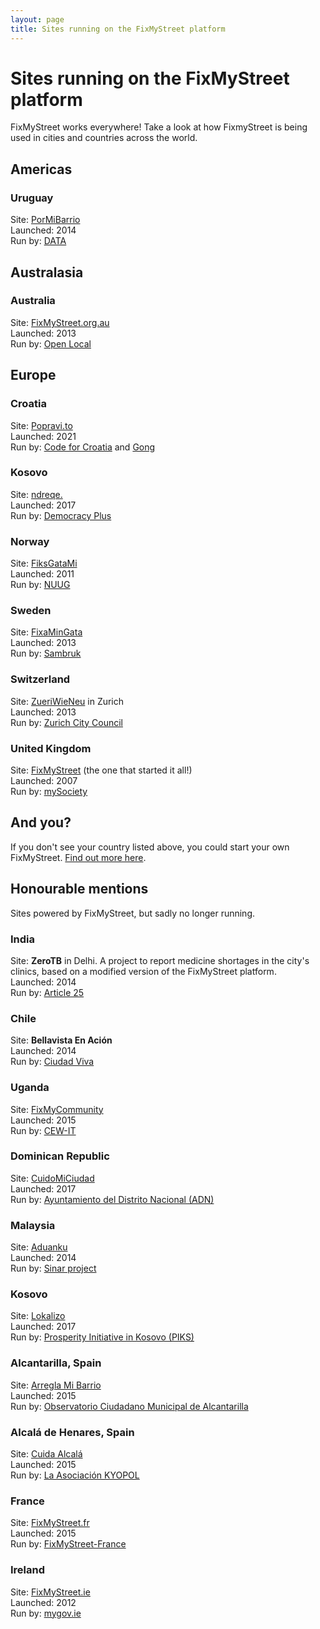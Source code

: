 ```yaml
---
layout: page
title: Sites running on the FixMyStreet platform
---
```


<H1>Sites running on the FixMyStreet platform</H1>

FixMyStreet works everywhere! Take a look at how FixmyStreet is being
used in cities and countries across the world.

<h2>Americas</h2>
<h3>Uruguay</h3>
Site: <a href="http://www.pormibarrio.uy/">PorMiBarrio</a>
<br>
Launched: 2014
<br>
Run by: <a href="http://www.datauy.org/">DATA</a>

<h2>Australasia</h2>
<h3>Australia</h3>
Site: <a href="http://www.fixmystreet.org.au/">FixMyStreet.org.au</a>
<br>
Launched: 2013
<br>
Run by: <a href="http://www.openlocal.org.au/">Open Local</a>

<h2>Europe</h2>

<h3>Croatia</h3>
Site: <a href="https://popravi.to">Popravi.to</a>
<br>
Launched: 2021
<br>
Run by: <a href="https://codeforcroatia.org">Code for Croatia</a> and <a href="https://gong.hr">Gong</a>

<h3>Kosovo</h3>
Site: <a href="https://ndreqe.com">ndreqe.</a>
<br>
Launched: 2017
<br>
Run by: <a href="http://dplus-ks.org">Democracy Plus</a>

<h3>Norway</h3>
Site: <a href="http://www.fiksgatami.no/">FiksGataMi</a>
<br>
Launched: 2011
<br>
Run by: <a href="http://www.nuug.no/">NUUG</a>

<h3>Sweden</h3>
Site: <a href="http://www.fixamingata.se/">FixaMinGata</a>
<br>
Launched: 2013
<br>
Run by: <a href="http://sambruk.se/">Sambruk</a>

<h3>Switzerland</h3>
Site: <a href="https://www.zueriwieneu.ch/">ZueriWieNeu</a> in Zurich
<br>
Launched: 2013
<br>
Run by: <a href="https://www.stadt-zuerich.ch/portal">Zurich City
Council</a>

<h3>United Kingdom</h3>
Site: <a href="https://www.fixmystreet.com/">FixMyStreet</a> (the one that started it all!)
<br>
Launched: 2007
<br>
Run by: <a href="https://www.mysociety.org/">mySociety</a>


<h2>And you?</h2>

If you don't see your country listed above, you could start your own
FixMyStreet. <a href="/overview/">Find out more here</a>.

<h2>Honourable mentions</h2>

<p>Sites powered by FixMyStreet, but sadly no longer running.</p>

<h3>India</h3>
Site: <b>ZeroTB</b> in Delhi. A
project to report medicine shortages in the city's clinics, based on a
modified version of the FixMyStreet platform.
<br>
Launched: 2014
<br>
Run by: <a href="http://www.article-25.org/">Article 25</a>

<h3>Chile</h3>
Site: <b>Bellavista En Ación</b>
<br>
Launched: 2014
<br>
Run by: <a href="http://www.ciudadviva.cl/">Ciudad Viva</a>

<h3>Uganda</h3>
Site: <a href="http://fixmycommunity.ug/">FixMyCommunity</a>
<br>
Launched: 2015
<br>
Run by: <a href="http://cewit.or.ug">CEW-IT</a>

<h3>Dominican Republic</h3>
Site: <a href="https://www.cuidomiciudad.do/">CuidoMiCiudad</a>
<br>
Launched: 2017
<br>
Run by: <a href="http://www.adn.gob.do/">Ayuntamiento del Distrito Nacional (ADN)</a>

<h3>Malaysia</h3>
Site: <a href="http://aduanku.my/">Aduanku</a>
<br>
Launched: 2014
<br>
Run by: <a href="http://sinarproject.org/">Sinar project</a>

<h3>Kosovo</h3>
Site: <a href="https://lokalizo.org">Lokalizo</a>
<br>
Launched: 2017
<br>
Run by: <a href="http://pi-ks.org/">Prosperity Initiative in Kosovo (PIKS)</a>

<h3>Alcantarilla, Spain</h3>
Site: <a href="http://arreglamibarrio.org/">Arregla Mi Barrio</a>
<br>
Launched: 2015
<br>
Run by: <a href="http://ocm.ocmalcantarilla.es/">Observatorio Ciudadano Municipal de Alcantarilla</a>

<h3>Alcalá de Henares, Spain</h3>
Site: <a href="http://cuida.alcala.org/">Cuida Alcalá</a>
<br>
Launched: 2015
<br>
Run by: <a href="http://www.kyopol.net">La Asociación KYOPOL</a>

<h3>France</h3>
Site: <a href="http://www.fixmystreet.fr/">FixMyStreet.fr</a>
<br>
Launched: 2015
<br>
Run by: <a href="http://www.fixmystreet-france.fr/">FixMyStreet-France</a>

<h3>Ireland</h3>
Site: <a href="http://fixmystreet.ie/">FixMyStreet.ie</a>
<br>
Launched: 2012
<br>
Run by: <a href="http://mygov.ie/">mygov.ie</a>
